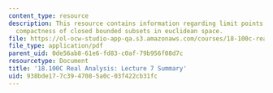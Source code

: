 ```yaml
---
content_type: resource
description: This resource contains information regarding limit points and compactness;
  compactness of closed bounded subsets in euclidean space.
file: https://ol-ocw-studio-app-qa.s3.amazonaws.com/courses/18-100c-real-analysis-fall-2012/938bde177c3947085a0c03f422cb31fc_MIT18_100CF12_l7sum.pdf
file_type: application/pdf
parent_uid: 0de56ab8-61e6-fd83-c0af-79b956f08d7c
resourcetype: Document
title: '18.100C Real Analysis: Lecture 7 Summary'
uid: 938bde17-7c39-4708-5a0c-03f422cb31fc
---
```

